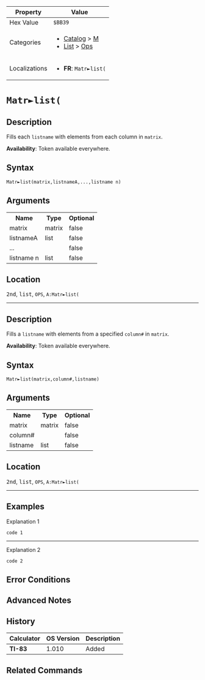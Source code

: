 | Property      | Value |
|---------------|-------|
| Hex Value     | `$BB39`|
| Categories    | <ul><li>[Catalog](<../categories/Catalog.md>) > [M](<../categories/Catalog.md#M>)</li><li>[List](<../categories/List.md>) > [Ops](<../categories/List.md#Ops>)</li></ul> |
| Localizations | <ul><li><b>FR</b>: `Matr►list(`</li></ul> |

# `Matr►list(`

## Description
Fills each `listname` with elements from each column in `matrix`.


<b>Availability</b>: Token available everywhere.

## Syntax
`Matr►list(matrix,listnameA,...,listname n)`

## Arguments
<table>
<tr><th>Name</th><th>Type</th><th>Optional</th></tr>

<tr><td>matrix</td><td>matrix</td><td>false</td></tr>

<tr><td>listnameA</td><td>list</td><td>false</td></tr>

<tr><td>...</td><td></td><td>false</td></tr>

<tr><td>listname n</td><td>list</td><td>false</td></tr>

</table>

## Location
<kbd>2nd</kbd>, <kbd>list</kbd>, `OPS`, `A:Matr►list(`
<hr>

## Description
Fills a `listname` with elements from a specified `column#` in `matrix`.


<b>Availability</b>: Token available everywhere.

## Syntax
`Matr►list(matrix,column#,listname)`

## Arguments
<table>
<tr><th>Name</th><th>Type</th><th>Optional</th></tr>

<tr><td>matrix</td><td>matrix</td><td>false</td></tr>

<tr><td>column#</td><td></td><td>false</td></tr>

<tr><td>listname</td><td>list</td><td>false</td></tr>

</table>

## Location
<kbd>2nd</kbd>, <kbd>list</kbd>, `OPS`, `A:Matr►list(`
<hr>

## Examples

Explanation 1
```ti-basic
code 1
```
---
Explanation 2
```ti-basic
code 2
```

## Error Conditions


## Advanced Notes


## History
| Calculator | OS Version | Description |
|------------|------------|-------------|
| <b>TI-83</b> | 1.010 | Added

## Related Commands

    